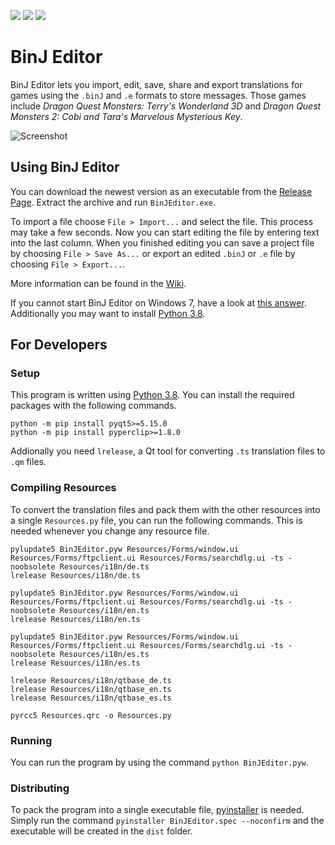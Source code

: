 [![](https://img.shields.io/github/v/release/Ich73/BinJEditor?include_prereleases&label=Release)](https://github.com/Ich73/BinJEditor/releases/latest)
[![](https://img.shields.io/github/downloads/Ich73/BinJEditor/total?label=Downloads)](https://github.com/Ich73/BinJEditor/releases)
[![](https://img.shields.io/github/license/Ich73/BinJEditor?label=License)](https://github.com/Ich73/BinJEditor/blob/master/LICENSE)
# BinJ Editor
BinJ Editor lets you import, edit, save, share and export translations for games using the `.binJ` and `.e` formats to store messages. Those games include _Dragon Quest Monsters: Terry's Wonderland 3D_ and _Dragon Quest Monsters 2: Cobi and Tara's Marvelous Mysterious Key_.

![Screenshot](https://user-images.githubusercontent.com/44297391/91449697-b562e480-e87b-11ea-983f-1c6407ecef3a.png)


## Using BinJ Editor
You can download the newest version as an executable from the [Release Page](https://github.com/Ich73/BinJEditor/releases/latest). Extract the archive and run `BinJEditor.exe`.  
  
To import a file choose `File > Import...` and select the file. This process may take a few seconds. Now you can start editing the file by entering text into the last column. When you finished editing you can save a project file by choosing `File > Save As...` or export an edited `.binJ` or `.e` file by choosing `File > Export...`.
  
More information can be found in the [Wiki](https://github.com/Ich73/BinJEditor/wiki).

If you cannot start BinJ Editor on Windows 7, have a look at [this answer](https://github.com/pyinstaller/pyinstaller/issues/4706#issuecomment-633586051). Additionally you may want to install [Python 3.8](https://www.python.org/downloads/release/python-383/).


## For Developers
### Setup
This program is written using [Python 3.8](https://www.python.org/downloads/release/python-383/). You can install the required packages with the following commands.
```
python -m pip install pyqt5>=5.15.0
python -m pip install pyperclip>=1.8.0
```
Addionally you need `lrelease`, a Qt tool for converting `.ts` translation files to `.qm` files.  

### Compiling Resources
To convert the translation files and pack them with the other resources into a single `Resources.py` file, you can run the following commands. This is needed whenever you change any resource file.
```
pylupdate5 BinJEditor.pyw Resources/Forms/window.ui Resources/Forms/ftpclient.ui Resources/Forms/searchdlg.ui -ts -noobsolete Resources/i18n/de.ts
lrelease Resources/i18n/de.ts

pylupdate5 BinJEditor.pyw Resources/Forms/window.ui Resources/Forms/ftpclient.ui Resources/Forms/searchdlg.ui -ts -noobsolete Resources/i18n/en.ts
lrelease Resources/i18n/en.ts

pylupdate5 BinJEditor.pyw Resources/Forms/window.ui Resources/Forms/ftpclient.ui Resources/Forms/searchdlg.ui -ts -noobsolete Resources/i18n/es.ts
lrelease Resources/i18n/es.ts

lrelease Resources/i18n/qtbase_de.ts
lrelease Resources/i18n/qtbase_en.ts
lrelease Resources/i18n/qtbase_es.ts

pyrcc5 Resources.qrc -o Resources.py
```

### Running
You can run the program by using the command `python BinJEditor.pyw`.

### Distributing
To pack the program into a single executable file, [pyinstaller](http://www.pyinstaller.org/) is needed. Simply run the command `pyinstaller BinJEditor.spec --noconfirm` and the executable will be created in the `dist` folder.
